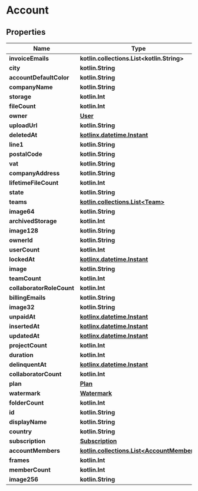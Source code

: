 
# Account

## Properties
| Name | Type | Description | Notes |
| ------------ | ------------- | ------------- | ------------- |
| **invoiceEmails** | **kotlin.collections.List&lt;kotlin.String&gt;** |  |  [optional] |
| **city** | **kotlin.String** |  |  [optional] |
| **accountDefaultColor** | **kotlin.String** |  |  [optional] |
| **companyName** | **kotlin.String** |  |  [optional] |
| **storage** | **kotlin.Int** |  |  [optional] |
| **fileCount** | **kotlin.Int** |  |  [optional] |
| **owner** | [**User**](User.md) |  |  [optional] |
| **uploadUrl** | **kotlin.String** |  |  [optional] |
| **deletedAt** | [**kotlinx.datetime.Instant**](kotlinx.datetime.Instant.md) |  |  [optional] |
| **line1** | **kotlin.String** |  |  [optional] |
| **postalCode** | **kotlin.String** |  |  [optional] |
| **vat** | **kotlin.String** |  |  [optional] |
| **companyAddress** | **kotlin.String** |  |  [optional] |
| **lifetimeFileCount** | **kotlin.Int** |  |  [optional] |
| **state** | **kotlin.String** |  |  [optional] |
| **teams** | [**kotlin.collections.List&lt;Team&gt;**](Team.md) |  |  [optional] |
| **image64** | **kotlin.String** |  |  [optional] |
| **archivedStorage** | **kotlin.Int** |  |  [optional] |
| **image128** | **kotlin.String** |  |  [optional] |
| **ownerId** | **kotlin.String** |  |  [optional] |
| **userCount** | **kotlin.Int** |  |  [optional] |
| **lockedAt** | [**kotlinx.datetime.Instant**](kotlinx.datetime.Instant.md) |  |  [optional] |
| **image** | **kotlin.String** |  |  [optional] |
| **teamCount** | **kotlin.Int** |  |  [optional] |
| **collaboratorRoleCount** | **kotlin.Int** |  |  [optional] |
| **billingEmails** | **kotlin.String** |  |  [optional] |
| **image32** | **kotlin.String** |  |  [optional] |
| **unpaidAt** | [**kotlinx.datetime.Instant**](kotlinx.datetime.Instant.md) |  |  [optional] |
| **insertedAt** | [**kotlinx.datetime.Instant**](kotlinx.datetime.Instant.md) |  |  [optional] |
| **updatedAt** | [**kotlinx.datetime.Instant**](kotlinx.datetime.Instant.md) |  |  [optional] |
| **projectCount** | **kotlin.Int** |  |  [optional] |
| **duration** | **kotlin.Int** |  |  [optional] |
| **delinquentAt** | [**kotlinx.datetime.Instant**](kotlinx.datetime.Instant.md) |  |  [optional] |
| **collaboratorCount** | **kotlin.Int** |  |  [optional] |
| **plan** | [**Plan**](Plan.md) |  |  [optional] |
| **watermark** | [**Watermark**](Watermark.md) |  |  [optional] |
| **folderCount** | **kotlin.Int** |  |  [optional] |
| **id** | **kotlin.String** |  |  [optional] |
| **displayName** | **kotlin.String** |  |  [optional] |
| **country** | **kotlin.String** |  |  [optional] |
| **subscription** | [**Subscription**](Subscription.md) |  |  [optional] |
| **accountMembers** | [**kotlin.collections.List&lt;AccountMember&gt;**](AccountMember.md) |  |  [optional] |
| **frames** | **kotlin.Int** |  |  [optional] |
| **memberCount** | **kotlin.Int** |  |  [optional] |
| **image256** | **kotlin.String** |  |  [optional] |



